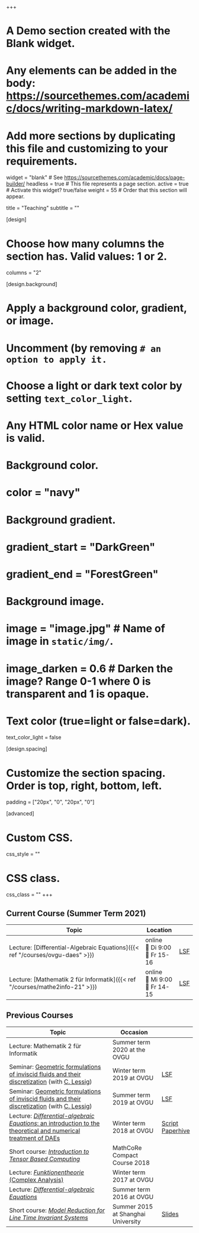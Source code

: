 +++
# A Demo section created with the Blank widget.
# Any elements can be added in the body: https://sourcethemes.com/academic/docs/writing-markdown-latex/
# Add more sections by duplicating this file and customizing to your requirements.

widget = "blank"  # See https://sourcethemes.com/academic/docs/page-builder/
headless = true  # This file represents a page section.
active = true  # Activate this widget? true/false
weight = 55  # Order that this section will appear.

title = "Teaching"
subtitle = ""

[design]
  # Choose how many columns the section has. Valid values: 1 or 2.
  columns = "2"

[design.background]
  # Apply a background color, gradient, or image.
  #   Uncomment (by removing `# an option to apply it.`
  #   Choose a light or dark text color by setting `text_color_light`.
  #   Any HTML color name or Hex value is valid.

  # Background color.
  # color = "navy"
  
  # Background gradient.
  # gradient_start = "DarkGreen"
  # gradient_end = "ForestGreen"
  
  # Background image.
  # image = "image.jpg"  # Name of image in `static/img/`.
  # image_darken = 0.6  # Darken the image? Range 0-1 where 0 is transparent and 1 is opaque.

  # Text color (true=light or false=dark).
  text_color_light = false

[design.spacing]
  # Customize the section spacing. Order is top, right, bottom, left.
  padding = ["20px", "0", "20px", "0"]

[advanced]
 # Custom CSS. 
 css_style = ""
 
 # CSS class.
 css_class = ""
+++

## Current Course (Summer Term 2021)

| Topic | Location | |
| ----- | ------ | --- |
| Lecture: [Differential-Algebraic Equations]({{< ref "/courses/ovgu-daes" >}}) | online <br> :dvd: Di 9:00 <br> :microphone: Fr 15-16 | [LSF](https://lsf.ovgu.de/qislsf/rds?state=verpublish&status=init&vmfile=no&publishid=174973&moduleCall=webInfo&publishConfFile=webInfo&publishSubDir=veranstaltung) |
| Lecture: [Mathematik 2 f&uuml;r Informatik]({{< ref "/courses/mathe2info-21" >}}) | online <br> :dvd: Mi 9:00 <br> :microphone: Fr 14-15 |  [LSF](https://lsf.ovgu.de/qislsf/rds?state=verpublish&status=init&vmfile=no&publishid=173827&moduleCall=webInfo&publishConfFile=webInfo&publishSubDir=veranstaltung) |

## Previous Courses

| Topic | Occasion | |
| ----- | ------ | --- |
| Lecture: Mathematik 2 f&uuml;r Informatik | Summer term 2020 at the OVGU |
| Seminar: [Geometric formulations of inviscid fluids and their discretization](http://janheiland.de/19-geometric-fluids-discretization/) (with [C. Lessig](http://graphics.cs.uni-magdeburg.de/)) | Winter term 2019 at OVGU | [LSF](https://lsf.ovgu.de/qislsf/rds?state=verpublish&status=init&vmfile=no&moduleCall=webInfo&publishConfFile=webInfo&publishSubDir=veranstaltung&veranstaltung.veranstid=148544) |
| Seminar: [Geometric formulations of inviscid fluids and their discretization](http://janheiland.de/19-geometric-fluids-discretization/) (with [C. Lessig](http://graphics.cs.uni-magdeburg.de/)) | Summer term 2019 at OVGU | [LSF](https://lsf.ovgu.de/qislsf/rds?state=verpublish&status=init&vmfile=no&moduleCall=webInfo&publishConfFile=webInfo&publishSubDir=veranstaltung&veranstaltung.veranstid=141052) |
| Lecture: [*Differential-algebraic Equations*: an introduction to the theoretical and numerical treatment of DAEs](http://janheiland.de/18-dae-course-ovgu/) | Winter term 2018 at OVGU | [Script](http://janheiland.de/script-daes/) <br> [Paperhive](https://paperhive.org/channels/invitationLink?token=Rnz0EW4CHT70) |
| Short course: [*Introduction to Tensor Based Computing*](https://www.mathcore.ovgu.de/TEACHING/COMPACTCOURSES/2018num.php) | MathCoRe Compact Course 2018 | |
| Lecture: [*Funktionentheorie* (Complex Analysis)](http://janheiland.de/17-funktionentheorie-ovgu/) | Winter term 2017 at OVGU | |
| Lecture: [*Differential-algebraic Equations*](http://janheiland.de/16-dae-course-ovgu/) | Summer term 2016 at OVGU | |
| Short course: [*Model Reduction for Line Time Invariant Systems*](http://janheiland.de/mor-shortcourse-SH/) | Summer 2015 at Shanghai University | [Slides](https://github.com/highlando/mor-shortcourse-SH/raw/gh-pages/lecture_notes.pdf) |
